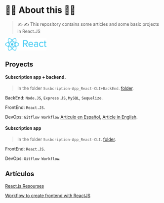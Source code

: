 # :surfing_man: About this :surfing_man:

> :writing_hand: :writing_hand: This repository contains some articles and some basic projects in React.JS

![React logo](./Images_docs/React_logo.png)

## Proyects

#### Subscription app + backend.

> In the folder `Susbcription-App_React-CLI+BackEnd`. [folder](./Susbcription-App_React-CLI+BackEnd).

BackEnd: `Node.JS`, `Express.JS`, `MySQL`, `Sequelize`.

FrontEnd: `React.JS`.

DevOps: `Gitflow Workflow` [Articulo en Español](./GitFlow-Español.md), [Article in English](./GitFlow-English.md). 

#### Subscription app

> In the folder `Susbcription-App_React-CLI`. [folder](./Susbcription-App_React-CLI).

FrontEnd: `React.JS`.

DevOps: `Gitflow Workflow`.

## Artículos

[React.js Resourses](./React.js%20Resourses.md)

[Workflow to create frontend with ReactJS](Workflow%20to%20create%20frontend%20with%20ReactJS.md)

